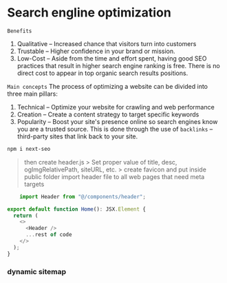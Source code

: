 
# Search engline optimization

`Benefits`

1. Qualitative – Increased chance that visitors turn into customers
2. Trustable – Higher confidence in your brand or mission.
3. Low-Cost – Aside from the time and effort spent, having good SEO practices that result in higher search engine ranking is free. There is no direct cost to appear in top organic search results positions.

`Main concepts`
The process of optimizing a website can be divided into three main pillars:

1. Technical – Optimize your website for crawling and web performance
2. Creation – Create a content strategy to target specific keywords
3. Popularity – Boost your site's presence online so search engines know you are a trusted source. This is done through the use of `backlinks` – third-party sites that link back to your site.

 ```bash
 npm i next-seo
 ```

> then create header.js
    > Set proper value of title, desc, ogImgRelativePath, siteURL, etc.
    > create favicon and put inside public folder
    import header file to all web pages that need meta targets

```js
    import Header from "@/components/header";

export default function Home(): JSX.Element {
  return (
    <>
      <Header />
      ...rest of code
    </>
  );
}
```

### dynamic sitemap
